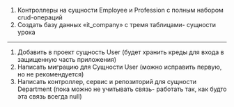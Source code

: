 1. Контроллеры на сущности Employee и Profession с полным набором crud-операций
2. Создать базу данных «it_company» с тремя таблицами- сущности урока

---

1. Добавить в проект сущность User (будет хранить креды для входа в защищенную часть приложения)
2. Написать миграцию для Сущности User (можно исправить первую, но не рекомендуется)
3. Написать контроллер, сервис и репозиторий для сущности Department (пока можно не учитывать связь- работать так, как будто эта связь всегда null)
